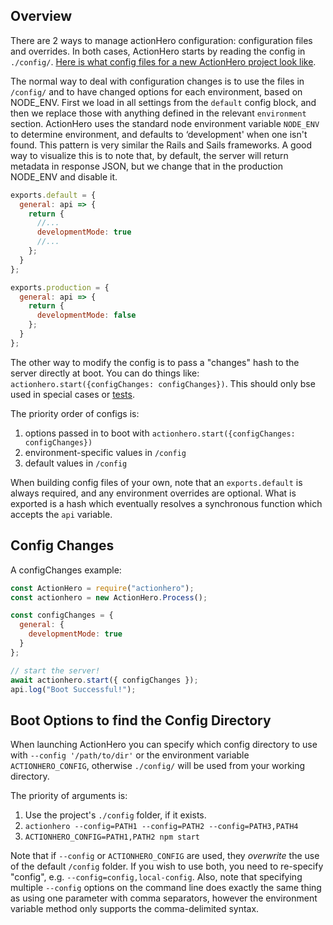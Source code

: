 ## Overview

There are 2 ways to manage actionHero configuration: configuration files and overrides. In both cases, ActionHero starts by reading the config in `./config/`. [Here is what config files for a new ActionHero project look like](https://github.com/actionhero/actionhero/blob/master/config/).

The normal way to deal with configuration changes is to use the files in `/config/` and to have changed options for each environment, based on NODE_ENV. First we load in all settings from the `default` config block, and then we replace those with anything defined in the relevant `environment` section. ActionHero uses the standard node environment variable `NODE_ENV` to determine environment, and defaults to ‘development' when one isn't found. This pattern is very similar the Rails and Sails frameworks. A good way to visualize this is to note that, by default, the server will return metadata in response JSON, but we change that in the production NODE_ENV and disable it.

```js
exports.default = {
  general: api => {
    return {
      //...
      developmentMode: true
      //...
    };
  }
};

exports.production = {
  general: api => {
    return {
      developmentMode: false
    };
  }
};
```

The other way to modify the config is to pass a "changes" hash to the server directly at boot. You can do things like: `actionhero.start({configChanges: configChanges})`. This should only bse used in special cases or [tests](tutorial-testing.html).

The priority order of configs is:

1.  options passed in to boot with `actionhero.start({configChanges: configChanges})`
2.  environment-specific values in `/config`
3.  default values in `/config`

When building config files of your own, note that an `exports.default` is always required, and any environment overrides are optional. What is exported is a hash which eventually resolves a synchronous function which accepts the `api` variable.

## Config Changes

A configChanges example:

```js
const ActionHero = require("actionhero");
const actionhero = new ActionHero.Process();

const configChanges = {
  general: {
    developmentMode: true
  }
};

// start the server!
await actionhero.start({ configChanges });
api.log("Boot Successful!");
```

## Boot Options to find the Config Directory

When launching ActionHero you can specify which config directory to use with `--config '/path/to/dir'` or the environment variable `ACTIONHERO_CONFIG`, otherwise `./config/` will be used from your working directory.

The priority of arguments is:

1.  Use the project's `./config` folder, if it exists.
2.  `actionhero --config=PATH1 --config=PATH2 --config=PATH3,PATH4`
3.  `ACTIONHERO_CONFIG=PATH1,PATH2 npm start`

Note that if `--config` or `ACTIONHERO_CONFIG` are used, they _overwrite_ the use of the default `/config` folder. If you wish to use both, you need to re-specify "config", e.g. `--config=config,local-config`. Also, note that specifying multiple `--config` options on the command line does exactly the same thing as using one parameter with comma separators, however the environment variable method only supports the comma-delimited syntax.
